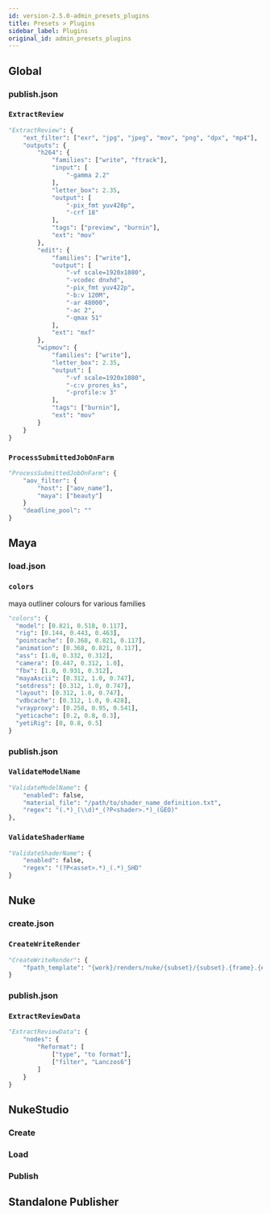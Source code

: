 ```yaml
---
id: version-2.5.0-admin_presets_plugins
title: Presets > Plugins
sidebar_label: Plugins
original_id: admin_presets_plugins
---
```


## Global ###

### publish.json ###

### `ExtractReview` ###

```python
"ExtractReview": {
    "ext_filter": ["exr", "jpg", "jpeg", "mov", "png", "dpx", "mp4"],
    "outputs": {
        "h264": {
            "families": ["write", "ftrack"],
            "input": [
                "-gamma 2.2"
            ],
            "letter_box": 2.35,
            "output": [
                "-pix_fmt yuv420p",
                "-crf 18"
            ],
            "tags": ["preview", "burnin"],
            "ext": "mov"
        },
        "edit": {
            "families": ["write"],
            "output": [
                "-vf scale=1920x1080",
                "-vcodec dnxhd",
                "-pix_fmt yuv422p",
                "-b:v 120M",
                "-ar 48000",
                "-ac 2",
                "-qmax 51"
            ],
            "ext": "mxf"
        },
        "wipmov": {
            "families": ["write"],
            "letter_box": 2.35,
            "output": [
                "-vf scale=1920x1080",
                "-c:v prores_ks",
                "-profile:v 3"
            ],
            "tags": ["burnin"],
            "ext": "mov"
        }
    }
}
```

### `ProcessSubmittedJobOnFarm` ###

```python
"ProcessSubmittedJobOnFarm": {
    "aov_filter": {
        "host": ["aov_name"],
        "maya": ["beauty"]
    }
    "deadline_pool": ""
}
```


## Maya ##

### load.json ###

### `colors` ###

maya outliner colours for various families

```python
"colors": {
  "model": [0.821, 0.518, 0.117],
  "rig": [0.144, 0.443, 0.463],
  "pointcache": [0.368, 0.821, 0.117],
  "animation": [0.368, 0.821, 0.117],
  "ass": [1.0, 0.332, 0.312],
  "camera": [0.447, 0.312, 1.0],
  "fbx": [1.0, 0.931, 0.312],
  "mayaAscii": [0.312, 1.0, 0.747],
  "setdress": [0.312, 1.0, 0.747],
  "layout": [0.312, 1.0, 0.747],
  "vdbcache": [0.312, 1.0, 0.428],
  "vrayproxy": [0.258, 0.95, 0.541],
  "yeticache": [0.2, 0.8, 0.3],
  "yetiRig": [0, 0.8, 0.5]
}
```

### publish.json ###

### `ValidateModelName` ###

```python
"ValidateModelName": {
    "enabled": false,
    "material_file": "/path/to/shader_name_definition.txt",
    "regex": "(.*)_(\\d)*_(?P<shader>.*)_(GEO)"
},
```

### `ValidateShaderName` ###

```python
"ValidateShaderName": {
    "enabled": false,
    "regex": "(?P<asset>.*)_(.*)_SHD"
}
```

## Nuke ##

### create.json ###

### `CreateWriteRender` ###

```python
"CreateWriteRender": {
    "fpath_template": "{work}/renders/nuke/{subset}/{subset}.{frame}.{ext}"
}
```


### publish.json ###

### `ExtractReviewData` ###

```python
"ExtractReviewData": {
    "nodes": {
        "Reformat": [
            ["type", "to format"],
            ["filter", "Lanczos6"]
        ]
    }
}
```


## NukeStudio ##

### Create ###

### Load ###

### Publish ###

## Standalone Publisher ##
